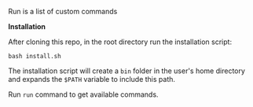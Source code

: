 Run is a list of custom commands

<b>Installation</b>

After cloning this repo, in the root directory run the installation script:

`bash install.sh`

The installation script will create a `bin` folder in the user's home directory and expands the `$PATH` variable to include this path.

Run `run` command to get available commands.
